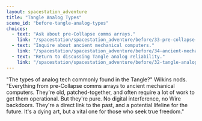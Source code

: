 ```yaml
---
layout: spacestation_adventure
title: "Tangle Analog Types"
scene_id: "before-tangle-analog-types"
choices:
  - text: "Ask about pre-Collapse comms arrays."
    link: "/spacestation/spacestation_adventure/before/33-pre-collapse-comms-arrays"
  - text: "Inquire about ancient mechanical computers."
    link: "/spacestation/spacestation_adventure/before/34-ancient-mechanical-computers"
  - text: "Return to discussing Tangle analog reliability."
    link: "/spacestation/spacestation_adventure/before/32-tangle-analog-reliability"
---
```


"The types of analog tech commonly found in the Tangle?" Wilkins nods. "Everything from pre-Collapse comms arrays to ancient mechanical computers. They're old, patched-together, and often require a lot of work to get them operational. But they're pure. No digital interference, no Wire backdoors. They're a direct link to the past, and a potential lifeline for the future. It's a dying art, but a vital one for those who seek true freedom."

